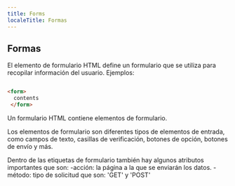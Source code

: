 ```yaml
---
title: Forms
localeTitle: Formas
---
```

## Formas

El elemento de formulario HTML define un formulario que se utiliza para recopilar información del usuario. Ejemplos:

```html

<form> 
  contents 
 </form> 
```

Un formulario HTML contiene elementos de formulario.

Los elementos de formulario son diferentes tipos de elementos de entrada, como campos de texto, casillas de verificación, botones de opción, botones de envío y más.

Dentro de las etiquetas de formulario también hay algunos atributos importantes que son: -acción: la página a la que se enviarán los datos. -método: tipo de solicitud que son: 'GET' y 'POST'